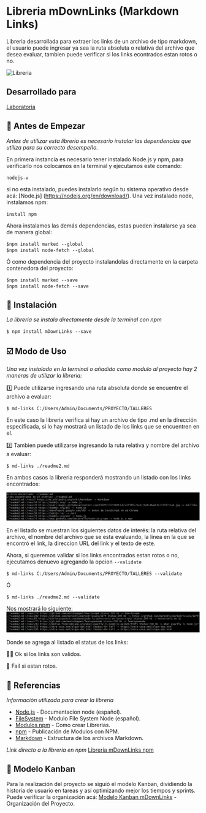# Libreria mDownLinks (Markdown Links)

Libreria desarrollada para extraer los links de un archivo de tipo markdown, el usuario puede ingresar ya sea la ruta absoluta o relativa del archivo que desea evaluar, tambien puede verificar si los links econtrados estan rotos o no.

![Libreria](https://user-images.githubusercontent.com/29713378/47378337-32e0cb00-d6ce-11e8-8e8e-29696e5de762.png)

## Desarrollado para 
[Laboratoria](https://github.com/Laboratoria)


## :checkered_flag: Antes de Empezar  

_Antes de utilizar esta libreria es necesario instalar las dependencias que utiliza para su correcto desempeño._

En primera instancia es necesario tener instalado Node.js y npm, para verificarlo nos colocamos en la terminal y ejecutamos este comando:
```
nodejs-v
```
 si no esta instalado, puedes instalarlo según tu sistema operativo desde acá: [Node.js] (https://nodejs.org/en/download/).
Una vez instalado node, instalamos npm:
```
install npm 
```
Ahora instalamos las demás dependencias, estas pueden instalarse ya sea de manera global:

```
$npm install marked --global
$npm install node-fetch --global
```
Ó como dependencia del proyecto instalandolas directamente en la carpeta contenedora del proyecto:
```
$npm install marked --save
$npm install node-fetch --save
```

## :floppy_disk: Instalación  

_La libreria se instala directamente desde la terminal con npm_

```
$ npm install mDownLinks --save
```

## :ballot_box_with_check: Modo de Uso  

_Una vez instalado en la terminal o añadido como modulo al proyecto hay 2 maneras de utilizar la libreria:_
 
:one: Puede utilizarse ingresando una ruta absoluta donde se encuentre el archivo a evaluar:

```
$ md-links C:/Users/Admin/Documents/PROYECTO/TALLERES
```
En este caso la libreria verifica si hay un archivo de tipo .md en la dirección especificada, si lo hay mostrará un listado de los links que se encuentren en el.


:two: Tambien puede utilizarse ingresando la ruta relativa y nombre del archivo a evaluar:

```
$ md-links ./readme2.md
```
En ambos casos la libreria responderá mostrando un listado con los links encontrados:

![Listado de Links](/img/RESPUESTA3.png)

En el listado se muestran los siguientes datos de interés: la ruta relativa del archivo, el nombre del archivo que se esta evaluando, la linea en la que se encontró el link, la direccion URL del link y el texto de este.

Ahora, si queremos validar si los links encontrados estan rotos o no, ejecutamos denuevo agregando la opcion ```--validate```
```
$ md-links C:/Users/Admin/Documents/PROYECTO/TALLERES --validate
```
Ó
```
$ md-links ./readme2.md --validate
```

Nos mostrará lo siguiente:
![Listado de Links Evaluados](/img/RESPUESTA2.png)

Donde se agrega al listado el status de los links: 

 :ok_woman: Ok si los links son validos.
 
  :no_good: Fail si estan rotos.

## :speech_balloon: Referencias

_Información utilizada para crear la libreria_

* [Node.js](https://nodejs-es.github.io/api/) - Documentacion node (español).
* [FileSystem](https://desarrolloweb.com/articulos/lectura-archivos-nodejs.html) - Modulo File System Node (español).
* [Modulos npm](https://medium.com/@peraferrer/como-crear-un-m%C3%B3dulo-npm-6baef161a96) - Como crear Librerias.
* [npm](https://ed.team/blog/como-publicar-en-npm) - Publicación de Modulos con NPM.
* [Markdown](https://github.com/ricval/Documentacion/blob/master/Guias/GitHub/mastering-markdown.md) - Estructura de los archivos Markdown. 

_Link directo a la libreria en npm_
[Libreria mDownLinks npm](https://www.npmjs.com/settings/karynherrera/packages)

## 📄 Modelo Kanban 

Para la realización del proyecto se siguió el modelo Kanban, dividiendo la historia de usuario en tareas y así optimizando mejor los tiempos y sprints.
Puede verificar la organización acá:
[Modelo Kanban mDownLinks](https://trello.com/b/wMGp0JUl/markdown) - Organización del Proyecto.


